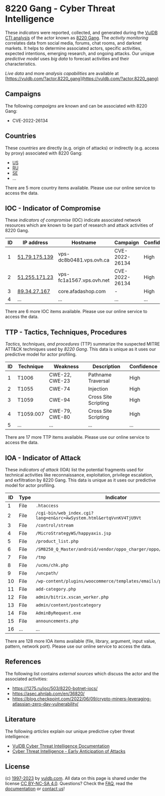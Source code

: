 # 8220 Gang - Cyber Threat Intelligence

These _indicators_ were reported, collected, and generated during the [VulDB CTI analysis](https://vuldb.com/?kb.cti) of the actor known as [8220 Gang](https://vuldb.com/?actor.8220_gang). The _activity monitoring_ correlates data from social media, forums, chat rooms, and darknet markets. It helps to determine associated actors, specific activities, expected intentions, emerging research, and ongoing attacks. Our unique _predictive model_ uses _big data_ to forecast activities and their characteristics.

_Live data_ and more _analysis capabilities_ are available at [https://vuldb.com/?actor.8220_gang](https://vuldb.com/?actor.8220_gang)

## Campaigns

The following _campaigns_ are known and can be associated with 8220 Gang:

* CVE-2022-26134

## Countries

These _countries_ are directly (e.g. origin of attacks) or indirectly (e.g. access by proxy) associated with 8220 Gang:

* [US](https://vuldb.com/?country.us)
* [RU](https://vuldb.com/?country.ru)
* [SE](https://vuldb.com/?country.se)
* ...

There are 5 more country items available. Please use our online service to access the data.

## IOC - Indicator of Compromise

These _indicators of compromise_ (IOC) indicate associated network resources which are known to be part of research and attack activities of 8220 Gang.

ID | IP address | Hostname | Campaign | Confidence
-- | ---------- | -------- | -------- | ----------
1 | [51.79.175.139](https://vuldb.com/?ip.51.79.175.139) | vps-dc8b0481.vps.ovh.ca | CVE-2022-26134 | High
2 | [51.255.171.23](https://vuldb.com/?ip.51.255.171.23) | vps-fc1a1567.vps.ovh.net | CVE-2022-26134 | High
3 | [89.34.27.167](https://vuldb.com/?ip.89.34.27.167) | core.afadashop.com | - | High
4 | ... | ... | ... | ...

There are 6 more IOC items available. Please use our online service to access the data.

## TTP - Tactics, Techniques, Procedures

_Tactics, techniques, and procedures_ (TTP) summarize the suspected MITRE ATT&CK techniques used by _8220 Gang_. This data is unique as it uses our predictive model for actor profiling.

ID | Technique | Weakness | Description | Confidence
-- | --------- | -------- | ----------- | ----------
1 | T1006 | CWE-22, CWE-23 | Pathname Traversal | High
2 | T1055 | CWE-74 | Injection | High
3 | T1059 | CWE-94 | Cross Site Scripting | High
4 | T1059.007 | CWE-79, CWE-80 | Cross Site Scripting | High
5 | ... | ... | ... | ...

There are 17 more TTP items available. Please use our online service to access the data.

## IOA - Indicator of Attack

These _indicators of attack_ (IOA) list the potential fragments used for technical activities like reconnaissance, exploitation, privilege escalation, and exfiltration by 8220 Gang. This data is unique as it uses our predictive model for actor profiling.

ID | Type | Indicator | Confidence
-- | ---- | --------- | ----------
1 | File | `.htaccess` | Medium
2 | File | `/cgi-bin/web_index.cgi?lang=en&src=AwSystem.html&ertqVvnKV4TjU9Vt` | High
3 | File | `/control/stream` | High
4 | File | `/MicroStrategyWS/happyaxis.jsp` | High
5 | File | `/product_list.php` | High
6 | File | `/SM8250_Q_Master/android/vendor/oppo_charger/oppo/oppo_charger.c` | High
7 | File | `/tmp` | Low
8 | File | `/ucms/chk.php` | High
9 | File | `/uncpath/` | Medium
10 | File | `/wp-content/plugins/woocommerce/templates/emails/plain/` | High
11 | File | `add-category.php` | High
12 | File | `admin/bitrix.xscan_worker.php` | High
13 | File | `admin/content/postcategory` | High
14 | File | `AdminByRequest.exe` | High
15 | File | `announcements.php` | High
16 | ... | ... | ...

There are 128 more IOA items available (file, library, argument, input value, pattern, network port). Please use our online service to access the data.

## References

The following list contains _external sources_ which discuss the actor and the associated activities:

* https://1275.ru/ioc/503/8220-botnet-iocs/
* https://asec.ahnlab.com/en/36820/
* https://blog.checkpoint.com/2022/06/09/crypto-miners-leveraging-atlassian-zero-day-vulnerability/

## Literature

The following _articles_ explain our unique predictive cyber threat intelligence:

* [VulDB Cyber Threat Intelligence Documentation](https://vuldb.com/?kb.cti)
* [Cyber Threat Intelligence - Early Anticipation of Attacks](https://www.scip.ch/en/?labs.20201022)

## License

(c) [1997-2023](https://vuldb.com/?kb.changelog) by [vuldb.com](https://vuldb.com/?kb.about). All data on this page is shared under the license [CC BY-NC-SA 4.0](https://creativecommons.org/licenses/by-nc-sa/4.0/). Questions? Check the [FAQ](https://vuldb.com/?kb.faq), read the [documentation](https://vuldb.com/?kb) or [contact us](https://vuldb.com/?contact)!
